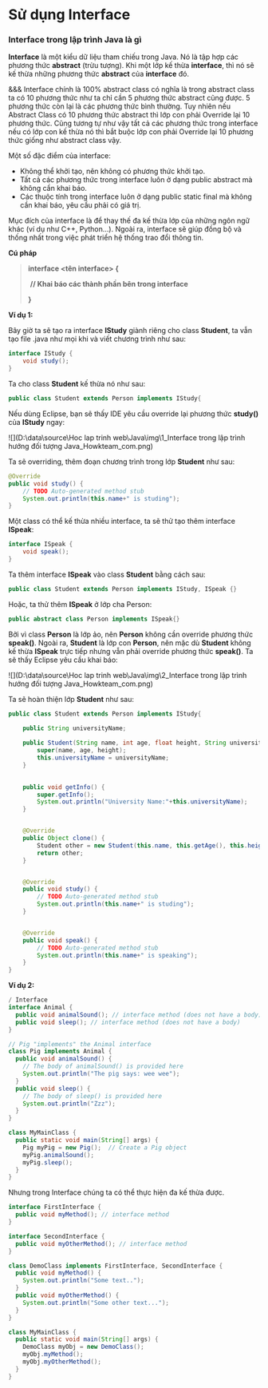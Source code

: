 # Sử dụng Interface

### Interface trong lập trình Java là gì

**Interface** là một kiểu dữ liệu tham chiếu trong Java. Nó là tập hợp các phương thức **abstract** (trừu tượng). Khi một lớp kế thừa **interface**, thì nó sẽ kế thừa những phương thức **abstract** của **interface** đó.

&&& Interface chính là 100% abstract class có nghĩa là trong abstract class ta có 10 phương thức như ta chỉ cần 5 phương thức abstract cũng được. 5 phương thức còn lại là các phương thức bình thường. Tuy nhiên nếu Abstract Class có 10 phương thức abstract thì lớp con phải Override lại 10 phương thức. Cũng tương tự như vậy tất cả các phương thức trong interface nếu có lớp con kế thừa nó thì bắt buộc lớp con phải Override lại 10 phương thức giống như abstract class vậy.

Một số đặc điểm của interface: 

- Không thể khởi tạo, nên không có phương thức khởi tạo.
- Tất cả các phương thức trong interface luôn ở dạng public abstract mà không cần khai báo.
- Các thuộc tính trong interface luôn ở dạng public static final mà không cần khai báo, yêu cầu phải có giá trị.

Mục đích của interface là để thay thế đa kế thừa lớp của những ngôn ngữ khác (ví dụ như C++, Python…). Ngoài ra, interface sẽ giúp đồng bộ và thống nhất trong việc phát triển hệ thống trao đổi thông tin.

**Cú pháp**

> **interface <tên interface> {**
>
> ​    **// Khai báo các thành phần bên trong interface**
>
> **}**

 **Ví dụ 1:**

Bây giờ ta sẽ tạo ra interface **IStudy** giành riêng cho class **Student**, ta vẫn tạo file .java như mọi khi và viết chương trình như sau:

```java
interface IStudy {
	void study();
}
```

Ta cho class **Student** kế thừa nó như sau:

```java
public class Student extends Person implements IStudy{
```

 Nếu dùng Eclipse, bạn sẽ thấy IDE yêu cầu override lại phương thức **study()** của **IStudy** ngay:

![](D:\data\source\Hoc lap trinh web\Java\img\1_Interface trong lập trình hướng đối tượng Java_Howkteam_com.png)

Ta sẽ overriding, thêm đoạn chương trình trong lớp **Student** như sau:

```java
@Override
public void study() {
	// TODO Auto-generated method stub
	System.out.println(this.name+" is studing");
}
```

Một class có thể kế thừa nhiều interface, ta sẽ thử tạo thêm interface **ISpeak**:

```java
interface ISpeak {
	void speak();
}
```

 Ta thêm interface **ISpeak** vào class **Student** bằng cách sau:

```java
public class Student extends Person implements IStudy, ISpeak {}
```

 Hoặc, ta thử thêm **ISpeak** ở lớp cha Person:

```java
public abstract class Person implements ISpeak{}
```

 Bởi vì class **Person** là lớp ảo, nên **Person** không cần override phương thức **speak()**. Ngoài ra, **Student** là lớp con **Person**, nên mặc dù **Student** không kế thừa **ISpeak** trực tiếp nhưng vẫn phải override phương thức **speak()**. Ta sẽ thấy Eclipse yêu cầu khai báo:

![](D:\data\source\Hoc lap trinh web\Java\img\2_Interface trong lập trình hướng đối tượng Java_Howkteam_com.png)

Ta sẽ hoàn thiện lớp **Student** như sau:

```java
public class Student extends Person implements IStudy{
	
	public String universityName;

	public Student(String name, int age, float height, String universityName) {
		super(name, age, height);
		this.universityName = universityName;
	}
	

	public void getInfo() {
		super.getInfo();
		System.out.println("University Name:"+this.universityName);
	}


	@Override
	public Object clone() {
		Student other = new Student(this.name, this.getAge(), this.height, this.universityName);
		return other;
	}


	@Override
	public void study() {
		// TODO Auto-generated method stub
		System.out.println(this.name+" is studing");
	}


	@Override
	public void speak() {
		// TODO Auto-generated method stub
		System.out.println(this.name+" is speaking");
	}
}
```

**Ví dụ 2:**

```java
/ Interface
interface Animal {
  public void animalSound(); // interface method (does not have a body)
  public void sleep(); // interface method (does not have a body)
}

// Pig "implements" the Animal interface
class Pig implements Animal {
  public void animalSound() {
    // The body of animalSound() is provided here
    System.out.println("The pig says: wee wee");
  }
  public void sleep() {
    // The body of sleep() is provided here
    System.out.println("Zzz");
  }
}

class MyMainClass {
  public static void main(String[] args) {
    Pig myPig = new Pig();  // Create a Pig object
    myPig.animalSound();
    myPig.sleep();
  }
}
```

Nhưng trong Interface chúng ta có thể thực hiện đa kế thừa được.

```java
interface FirstInterface {
  public void myMethod(); // interface method
}

interface SecondInterface {
  public void myOtherMethod(); // interface method
}

class DemoClass implements FirstInterface, SecondInterface {
  public void myMethod() {
    System.out.println("Some text..");
  }
  public void myOtherMethod() {
    System.out.println("Some other text...");
  }
}

class MyMainClass {
  public static void main(String[] args) {
    DemoClass myObj = new DemoClass();
    myObj.myMethod();
    myObj.myOtherMethod();
  }
}
```